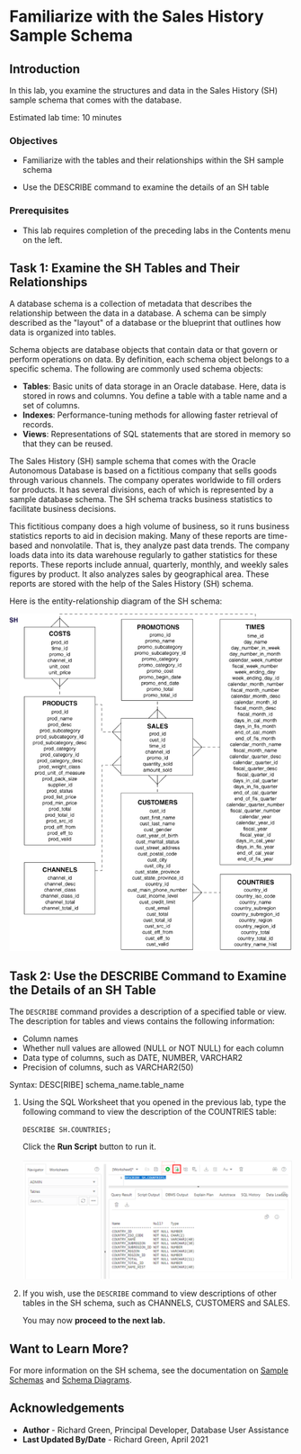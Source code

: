 <!-- Updated March 24, 2020 -->


# Familiarize with the Sales History Sample Schema


## Introduction

In this lab, you examine the structures and data in the Sales History (SH) sample schema that comes with the database.

Estimated lab time: 10 minutes

### Objectives

-   Familiarize with the tables and their relationships within the SH sample schema

-   Use the DESCRIBE command to examine the details of an SH table


### Prerequisites

-   This lab requires completion of the preceding labs in the Contents menu on the left.

## Task 1: Examine the SH Tables and Their Relationships

A database schema is a collection of metadata that describes the relationship between the data in a database. A schema can be simply described as the "layout" of a database or the blueprint that outlines how data is organized into tables.

Schema objects are database objects that contain data or that govern or perform operations on data. By definition, each schema object belongs to a specific schema. The following are commonly used schema objects:
-   **Tables**: Basic units of data storage in an Oracle database. Here, data is stored in rows and columns. You define a table with a table name and a set of columns.
-   **Indexes**: Performance-tuning methods for allowing faster retrieval of records.
-   **Views**: Representations of SQL statements that are stored in memory so that they can be reused.

The Sales History (SH) sample schema that comes with the Oracle Autonomous Database is based on a fictitious company that sells goods through various channels. The company operates worldwide to fill orders for products. It has several divisions, each of which is represented by a sample database schema. The SH schema tracks business statistics to facilitate business decisions.

This fictitious company does a high volume of business, so it runs business statistics reports to aid in decision making. Many of these reports are time-based and nonvolatile. That is, they analyze past data trends. The company loads data into its data warehouse regularly to gather statistics for these reports. These reports include annual, quarterly, monthly, and weekly sales figures by product. It also analyzes sales by geographical area. These reports are stored with the help of the Sales History (SH) schema.

Here is the entity-relationship diagram of the SH schema:

![](./images/sales_history_sh_schema_er_diagram.png " ")

## Task 2: Use the DESCRIBE Command to Examine the Details of an SH Table

The `DESCRIBE` command provides a description of a specified table or view. The description for tables and views contains the following information:
-   Column names
-   Whether null values are allowed (NULL or NOT NULL) for each column
-   Data type of columns, such as DATE, NUMBER, VARCHAR2
-   Precision of columns, such as VARCHAR2(50)

Syntax: DESC[RIBE] schema\_name.table\_name

1. Using the SQL Worksheet that you opened in the previous lab, type the following command to view the description of the COUNTRIES table:

    `DESCRIBE SH.COUNTRIES;`

    Click the **Run Script** button to run it.

    ![](images/describe_countries.png " ")

2. If you wish, use the `DESCRIBE` command to view descriptions of other tables in the SH schema, such as CHANNELS, CUSTOMERS and SALES.

    You may now **proceed to the next lab.**

## Want to Learn More?

For more information on the SH schema, see the documentation on [Sample Schemas](https://docs.oracle.com/en/database/oracle/oracle-database/19/comsc/introduction-to-sample-schemas.html#GUID-844E92D8-A4C8-4522-8AF5-761D4BE99200) and [Schema Diagrams](https://docs.oracle.com/en/database/oracle/oracle-database/19/comsc/schema-diagrams.html#GUID-D268A4DE-BA8D-428E-B47F-80519DC6EE6E).

## Acknowledgements

- **Author** - Richard Green, Principal Developer, Database User Assistance
- **Last Updated By/Date** - Richard Green, April 2021
